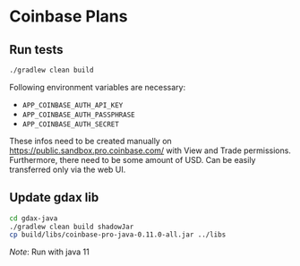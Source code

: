 # Coinbase Plans

## Run tests

```sh
./gradlew clean build
```

Following environment variables are necessary:

* `APP_COINBASE_AUTH_API_KEY`
* `APP_COINBASE_AUTH_PASSPHRASE`
* `APP_COINBASE_AUTH_SECRET`

These infos need to be created manually on <https://public.sandbox.pro.coinbase.com/> with View and Trade permissions.
Furthermore, there need to be some amount of USD. Can be easily transferred only via the web UI.

## Update gdax lib

```sh
cd gdax-java
./gradlew clean build shadowJar
cp build/libs/coinbase-pro-java-0.11.0-all.jar ../libs
```

*Note*: Run with java 11

